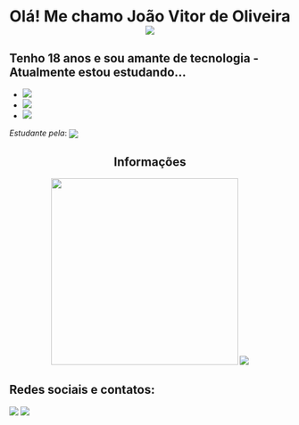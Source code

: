 <h1 align="center"> Olá! Me chamo João Vitor de Oliveira <img src="https://cdn.areademembros.com/files/instancia_1851/image/kFD8sGrWPV6uX7tFtw8IcI7JRJKPoTp4N01LUzFu.png"> </h1>

## Tenho 18 anos e sou amante de tecnologia - Atualmente estou estudando...


- <img src="https://img.shields.io/badge/HTML5-E34F26?style=for-the-badge&logo=html5&logoColor=white" />
- <img src="https://img.shields.io/badge/CSS3-1572B6?style=for-the-badge&logo=css3&logoColor=white" />
- <img src="https://img.shields.io/badge/JavaScript-323330?style=for-the-badge&logo=javascript&logoColor=F7DF1E" />


*Estudante pela*:  <img align="center" src="https://cdn.areademembros.com/files/instancia_1851/image/zJINa5DlBsJZjPLggIECpBpfmiE7E9g8JAiMqfVK.png">
<h2 align="center"> Informações </h2>

<div align="center">
  <img width=335px src="https://github-readme-stats.vercel.app/api?username=Joao-Vtr-Oliveira&show_icons=true&theme=synthwave&count_private=true" />
  <img src="https://github-readme-stats.vercel.app/api/top-langs/?username=Joao-Vtr-Oliveira&layout=compact&theme=synthwave&count_private=true" />
</div>

## Redes sociais e contatos:
<a href="https://www.linkedin.com/in/jo%C3%A3o-vitor-oliveira-b8b190252/" target="_blank"><img src="https://img.shields.io/badge/LinkedIn-0077B5?style=for-the-badge&logo=linkedin&logoColor=white"></a>
<a href="https://www.reddit.com/user/Onarcoleptico" target="_blank"><img src="https://img.shields.io/badge/Reddit-FF4500?style=for-the-badge&logo=reddit&logoColor=white"></a>
